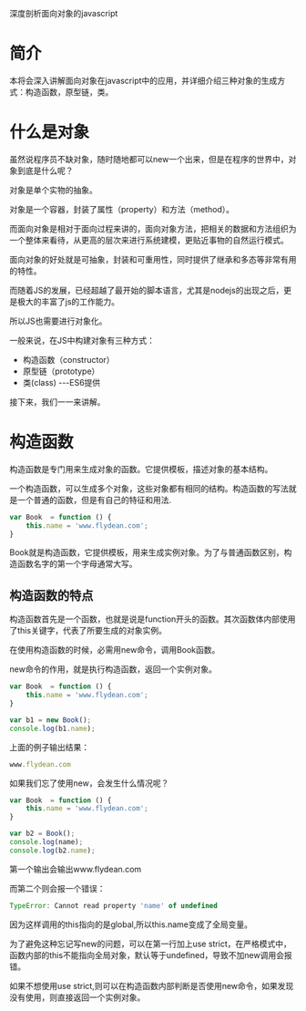 深度剖析面向对象的javascript

# 简介

本将会深入讲解面向对象在javascript中的应用，并详细介绍三种对象的生成方式：构造函数，原型链，类。

# 什么是对象

虽然说程序员不缺对象，随时随地都可以new一个出来，但是在程序的世界中，对象到底是什么呢？

对象是单个实物的抽象。

对象是一个容器，封装了属性（property）和方法（method）。

而面向对象是相对于面向过程来讲的，面向对象方法，把相关的数据和方法组织为一个整体来看待，从更高的层次来进行系统建模，更贴近事物的自然运行模式。

面向对象的好处就是可抽象，封装和可重用性，同时提供了继承和多态等非常有用的特性。

而随着JS的发展，已经超越了最开始的脚本语言，尤其是nodejs的出现之后，更是极大的丰富了js的工作能力。

所以JS也需要进行对象化。

一般来说，在JS中构建对象有三种方式：

* 构造函数（constructor）
* 原型链（prototype）
* 类(class) ---ES6提供

接下来，我们一一来讲解。

# 构造函数

构造函数是专门用来生成对象的函数。它提供模板，描述对象的基本结构。

一个构造函数，可以生成多个对象，这些对象都有相同的结构。构造函数的写法就是一个普通的函数，但是有自己的特征和用法.

~~~js
var Book  = function () {
    this.name = 'www.flydean.com';
}
~~~

Book就是构造函数，它提供模板，用来生成实例对象。为了与普通函数区别，构造函数名字的第一个字母通常大写。

## 构造函数的特点

构造函数首先是一个函数，也就是说是function开头的函数。其次函数体内部使用了this关键字，代表了所要生成的对象实例。

在使用构造函数的时候，必需用new命令，调用Book函数。

new命令的作用，就是执行构造函数，返回一个实例对象。

~~~js
var Book  = function () {
    this.name = 'www.flydean.com';
}

var b1 = new Book();
console.log(b1.name);
~~~

上面的例子输出结果：

~~~js
www.flydean.com
~~~

如果我们忘了使用new，会发生什么情况呢？

~~~js
var Book  = function () {
    this.name = 'www.flydean.com';
}

var b2 = Book();
console.log(name);
console.log(b2.name);
~~~

第一个输出会输出www.flydean.com

而第二个则会报一个错误：

~~~js
TypeError: Cannot read property 'name' of undefined
~~~

因为这样调用的this指向的是global,所以this.name变成了全局变量。

为了避免这种忘记写new的问题，可以在第一行加上use strict，在严格模式中，函数内部的this不能指向全局对象，默认等于undefined，导致不加new调用会报错。

如果不想使用use strict,则可以在构造函数内部判断是否使用new命令，如果发现没有使用，则直接返回一个实例对象。






















